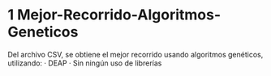 # 1 Mejor-Recorrido-Algoritmos-Geneticos
 Del archivo CSV, se obtiene el mejor recorrido usando algoritmos genéticos, utilizando:  ·        DEAP  ·        Sin ningún uso de librerías
